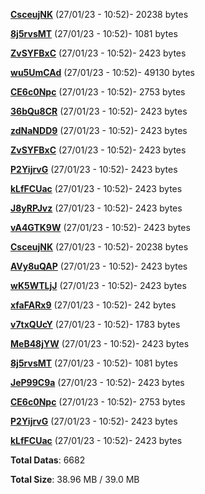 [**CsceujNK**](/data/CsceujNK.txt) (27/01/23 - 10:52)- 20238 bytes

[**8j5rvsMT**](/data/8j5rvsMT.txt) (27/01/23 - 10:52)- 1081 bytes

[**ZvSYFBxC**](/data/ZvSYFBxC.txt) (27/01/23 - 10:52)- 2423 bytes

[**wu5UmCAd**](/data/wu5UmCAd.txt) (27/01/23 - 10:52)- 49130 bytes

[**CE6c0Npc**](/data/CE6c0Npc.txt) (27/01/23 - 10:52)- 2753 bytes

[**36bQu8CR**](/data/36bQu8CR.txt) (27/01/23 - 10:52)- 2423 bytes

[**zdNaNDD9**](/data/zdNaNDD9.txt) (27/01/23 - 10:52)- 2423 bytes

[**ZvSYFBxC**](/data/ZvSYFBxC.txt) (27/01/23 - 10:52)- 2423 bytes

[**P2YijrvG**](/data/P2YijrvG.txt) (27/01/23 - 10:52)- 2423 bytes

[**kLfFCUac**](/data/kLfFCUac.txt) (27/01/23 - 10:52)- 2423 bytes

[**J8yRPJvz**](/data/J8yRPJvz.txt) (27/01/23 - 10:52)- 2423 bytes

[**vA4GTK9W**](/data/vA4GTK9W.txt) (27/01/23 - 10:52)- 2423 bytes

[**CsceujNK**](/data/CsceujNK.txt) (27/01/23 - 10:52)- 20238 bytes

[**AVy8uQAP**](/data/AVy8uQAP.txt) (27/01/23 - 10:52)- 2423 bytes

[**wK5WTLjJ**](/data/wK5WTLjJ.txt) (27/01/23 - 10:52)- 2423 bytes

[**xfaFARx9**](/data/xfaFARx9.txt) (27/01/23 - 10:52)- 242 bytes

[**v7txQUcY**](/data/v7txQUcY.txt) (27/01/23 - 10:52)- 1783 bytes

[**MeB48jYW**](/data/MeB48jYW.txt) (27/01/23 - 10:52)- 2423 bytes

[**8j5rvsMT**](/data/8j5rvsMT.txt) (27/01/23 - 10:52)- 1081 bytes

[**JeP99C9a**](/data/JeP99C9a.txt) (27/01/23 - 10:52)- 2423 bytes

[**CE6c0Npc**](/data/CE6c0Npc.txt) (27/01/23 - 10:52)- 2753 bytes

[**P2YijrvG**](/data/P2YijrvG.txt) (27/01/23 - 10:52)- 2423 bytes

[**kLfFCUac**](/data/kLfFCUac.txt) (27/01/23 - 10:52)- 2423 bytes

**Total Datas**: 6682

**Total Size**: 38.96 MB / 39.0 MB